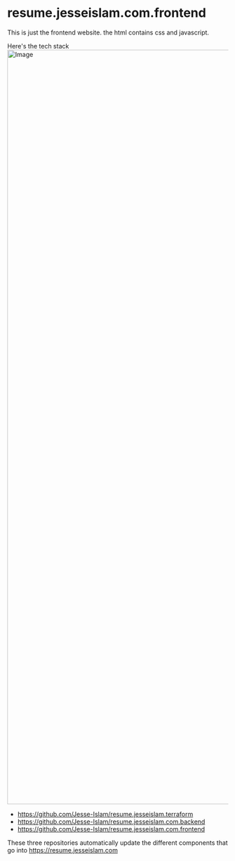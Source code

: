 # resume.jesseislam.com.frontend

This is just the frontend website. the html contains css and javascript.

Here's the tech stack
<img width="3840" height="1716" alt="Image" src="https://github.com/user-attachments/assets/8677f884-1e78-476f-ad30-61b3c000fe63" />

- https://github.com/Jesse-Islam/resume.jesseislam.terraform
- https://github.com/Jesse-Islam/resume.jesseislam.com.backend
- https://github.com/Jesse-Islam/resume.jesseislam.com.frontend

These three repositories automatically update the different components that go into https://resume.jesseislam.com
